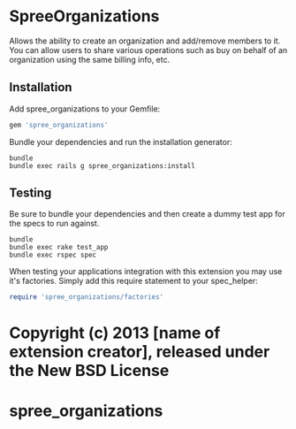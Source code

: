 SpreeOrganizations
==================

Allows the ability to create an organization and add/remove members to it.  You can allow users to share various operations such as buy on behalf of an organization using the same billing info, etc.

Installation
------------

Add spree_organizations to your Gemfile:

```ruby
gem 'spree_organizations'
```

Bundle your dependencies and run the installation generator:

```shell
bundle
bundle exec rails g spree_organizations:install
```

Testing
-------

Be sure to bundle your dependencies and then create a dummy test app for the specs to run against.

```shell
bundle
bundle exec rake test_app
bundle exec rspec spec
```

When testing your applications integration with this extension you may use it's factories.
Simply add this require statement to your spec_helper:

```ruby
require 'spree_organizations/factories'
```

Copyright (c) 2013 [name of extension creator], released under the New BSD License
=======
spree_organizations
===================

